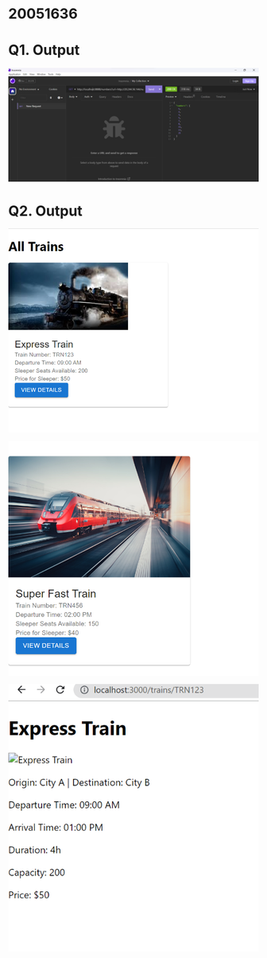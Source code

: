 # 20051636

# Q1. Output

![Alt text](image.png)


# Q2. Output

![Alt text](image-1.png)

![Alt text](image-2.png)

![Alt text](image-3.png)